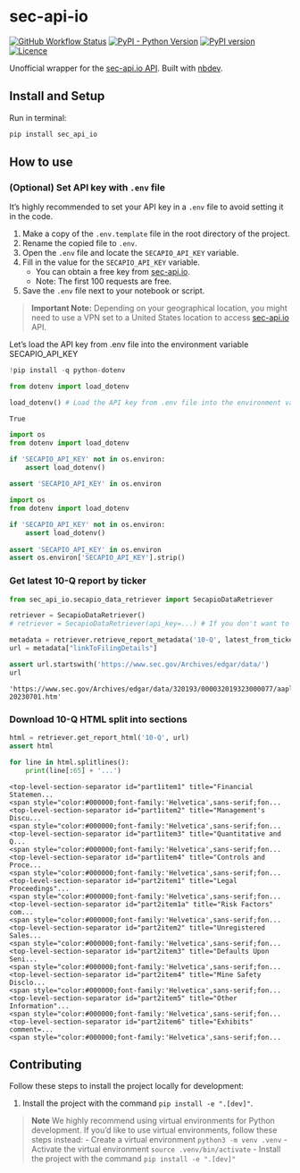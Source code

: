 # sec-api-io

<!-- WARNING: THIS FILE WAS AUTOGENERATED! DO NOT EDIT! -->

<a href="https://github.com/elijas/sec-api-io/actions/workflows/test.yaml"><img alt="GitHub Workflow Status" src="https://img.shields.io/github/actions/workflow/status/elijas/sec-api-io/test.yaml?label=build"></a>
<a href="https://pypi.org/project/sec-api-io/"><img alt="PyPI - Python Version" src="https://img.shields.io/pypi/pyversions/sec-api-io"></a>
<a href="https://badge.fury.io/py/sec-api-io"><img src="https://badge.fury.io/py/sec-api-io.svg" alt="PyPI version" /></a>
<a href="LICENSE"><img src="https://img.shields.io/github/license/elijas/sec-api-io.svg" alt="Licence"></a>

Unofficial wrapper for the [sec-api.io API](https://sec-api.io). Built
with [nbdev](https://nbdev.fast.ai/).

## Install and Setup

Run in terminal:

``` sh
pip install sec_api_io
```

## How to use

### (Optional) Set API key with `.env` file

It’s highly recommended to set your API key in a `.env` file to avoid
setting it in the code.

1.  Make a copy of the `.env.template` file in the root directory of the
    project.
2.  Rename the copied file to `.env`.
3.  Open the `.env` file and locate the `SECAPIO_API_KEY` variable.
4.  Fill in the value for the `SECAPIO_API_KEY` variable.
    - You can obtain a free key from [sec-api.io](https://sec-api.io/).
    - Note: The first 100 requests are free.
5.  Save the `.env` file next to your notebook or script.

> **Important Note:** Depending on your geographical location, you might
> need to use a VPN set to a United States location to access
> [sec-api.io](https://sec-api.io/) API.

Let’s load the API key from .env file into the environment variable
SECAPIO_API_KEY

``` python
!pip install -q python-dotenv
```

``` python
from dotenv import load_dotenv

load_dotenv() # Load the API key from .env file into the environment variable SECAPIO_API_KEY
```

    True

``` python
import os 
from dotenv import load_dotenv

if 'SECAPIO_API_KEY' not in os.environ:
    assert load_dotenv()
    
assert 'SECAPIO_API_KEY' in os.environ
```

``` python
import os 
from dotenv import load_dotenv

if 'SECAPIO_API_KEY' not in os.environ:
    assert load_dotenv()
    
assert 'SECAPIO_API_KEY' in os.environ
assert os.environ['SECAPIO_API_KEY'].strip()
```

### Get latest 10-Q report by ticker

``` python
from sec_api_io.secapio_data_retriever import SecapioDataRetriever

retriever = SecapioDataRetriever()
# retriever = SecapioDataRetriever(api_key=...) # If you don't want to use .env file

metadata = retriever.retrieve_report_metadata('10-Q', latest_from_ticker='AAPL')
url = metadata["linkToFilingDetails"]

assert url.startswith('https://www.sec.gov/Archives/edgar/data/')
url
```

    'https://www.sec.gov/Archives/edgar/data/320193/000032019323000077/aapl-20230701.htm'

### Download 10-Q HTML split into sections

``` python
html = retriever.get_report_html('10-Q', url)
assert html
```

``` python
for line in html.splitlines():
    print(line[:65] + '...')
```

    <top-level-section-separator id="part1item1" title="Financial Statemen...
    <span style="color:#000000;font-family:'Helvetica',sans-serif;fon...
    <top-level-section-separator id="part1item2" title="Management's Discu...
    <span style="color:#000000;font-family:'Helvetica',sans-serif;fon...
    <top-level-section-separator id="part1item3" title="Quantitative and Q...
    <span style="color:#000000;font-family:'Helvetica',sans-serif;fon...
    <top-level-section-separator id="part1item4" title="Controls and Proce...
    <span style="color:#000000;font-family:'Helvetica',sans-serif;fon...
    <top-level-section-separator id="part2item1" title="Legal Proceedings"...
    <span style="color:#000000;font-family:'Helvetica',sans-serif;fon...
    <top-level-section-separator id="part2item1a" title="Risk Factors" com...
    <span style="color:#000000;font-family:'Helvetica',sans-serif;fon...
    <top-level-section-separator id="part2item2" title="Unregistered Sales...
    <span style="color:#000000;font-family:'Helvetica',sans-serif;fon...
    <top-level-section-separator id="part2item3" title="Defaults Upon Seni...
    <span style="color:#000000;font-family:'Helvetica',sans-serif;fon...
    <top-level-section-separator id="part2item4" title="Mine Safety Disclo...
    <span style="color:#000000;font-family:'Helvetica',sans-serif;fon...
    <top-level-section-separator id="part2item5" title="Other Information"...
    <span style="color:#000000;font-family:'Helvetica',sans-serif;fon...
    <top-level-section-separator id="part2item6" title="Exhibits" comment=...
    <span style="color:#000000;font-family:'Helvetica',sans-serif;fon...

## Contributing

Follow these steps to install the project locally for development:

1.  Install the project with the command `pip install -e ".[dev]"`.

> **Note** We highly recommend using virtual environments for Python
> development. If you’d like to use virtual environments, follow these
> steps instead: - Create a virtual environment
> `python3 -m venv .venv` - Activate the virtual environment
> `source .venv/bin/activate` - Install the project with the command
> `pip install -e ".[dev]"`
